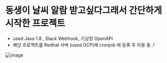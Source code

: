# 동생이 날씨 알람 받고싶다그래서 간단하게 시작한 프로젝트

- used Java 1.8 , Slack Webhook, 기상청 OpenAPI
- 해당 프로젝트를 Redhat 서버 (used GCP)에 cronjob 에 등록 후 이용 중..!

![image](https://user-images.githubusercontent.com/31875043/127890438-46b11fd8-20d4-426f-a91e-7402b7888dbd.png)
